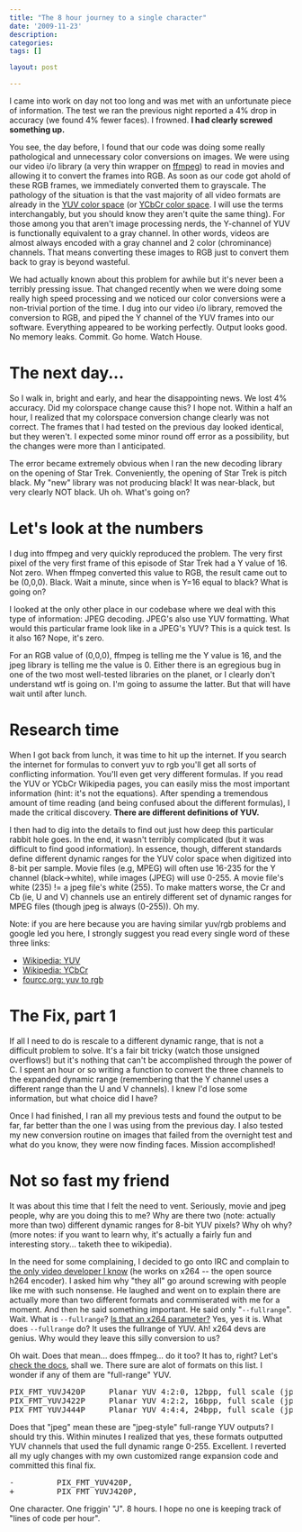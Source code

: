 ```yaml
---
title: "The 8 hour journey to a single character"
date: '2009-11-23'
description:
categories:
tags: []

layout: post

---
```

I came into work on day not too long and was met with an unfortunate piece of information. The test we ran the previous night reported a 4% drop in accuracy (we found 4% fewer faces). I frowned. <strong>I had clearly screwed something up.</strong>

You see, the day before, I found that our code was doing some really pathological and unnecessary color conversions on images. We were using our video i/o library (a very thin wrapper on <a href="http://ffmpeg.org/">ffmpeg</a>) to read in movies and allowing it to convert the frames into RGB. As soon as our code got ahold of these RGB frames, we immediately converted them to grayscale. The pathology of the situation is that the vast majority of all video formats are already in the <a href="http://en.wikipedia.org/wiki/YUV">YUV color space</a> (or <a href="http://en.wikipedia.org/wiki/YCbCr">YCbCr color space</a>. I will use the terms interchangably, but you should know they aren't quite the same thing). For those among you that aren't image processing nerds, the Y-channel of YUV is functionally equivalent to a gray channel. In other words, videos are almost always encoded with a gray channel and 2 color (chrominance) channels. That means converting these images to RGB just to convert them back to gray is beyond wasteful.

We had actually known about this problem for awhile but it's never been a terribly pressing issue. That changed recently when we were doing some really high speed processing and we noticed our color conversions were a non-trivial portion of the time. I dug into our video i/o library, removed the conversion to RGB, and piped the Y channel of the YUV frames into our software. Everything appeared to be working perfectly. Output looks good. No memory leaks. Commit. Go home. Watch House.

# The next day...

So I walk in, bright and early, and hear the disappointing news. We lost 4% accuracy. Did my colorspace change cause this? I hope not. Within a half an hour, I realized that my colorspace conversion change clearly was not correct. The frames that I had tested on the previous day looked identical, but they weren't. I expected some minor round off error as a possibility, but the changes were more than I anticipated.

The error became extremely obvious when I ran the new decoding library on the opening of Star Trek. Conveniently, the opening of Star Trek is pitch black. My "new" library was not producing black! It was near-black, but very clearly NOT black. Uh oh. What's going on?

# Let's look at the numbers

I dug into ffmpeg and very quickly reproduced the problem. The very first pixel of the very first frame of this episode of Star Trek had a Y value of 16. Not zero. When ffmpeg converted this value to RGB, the result came out to be (0,0,0). Black. Wait a minute, since when is Y=16 equal to black? What is going on?

I looked at the only other place in our codebase where we deal with this type of information: JPEG decoding. JPEG's also use YUV formatting. What would this particular frame look like in a JPEG's YUV? This is a quick test. Is it also 16? Nope, it's zero.

For an RGB value of (0,0,0), ffmpeg is telling me the Y value is 16, and the jpeg library is telling me the value is 0. Either there is an egregious bug in one of the two most well-tested libraries on the planet, or I clearly don't understand wtf is going on. I'm going to assume the latter. But that will have wait until after lunch.

# Research time

When I got back from lunch, it was time to hit up the internet. If you search the internet for formulas to convert yuv to rgb you'll get all sorts of conflicting information. You'll even get very different formulas. If you read the YUV or YCbCr Wikipedia pages, you can easily miss the most important information (hint: it's not the equations). After spending a tremendous amount of time reading (and being confused about the different formulas), I made the critical discovery. <strong>There are different definitions of YUV.</strong>

I then had to dig into the details to find out just how deep this particular rabbit hole goes. In the end, it wasn't terribly complicated (but it was difficult to find good information). In essence, though, different standards define different dynamic ranges for the YUV color space when digitized into 8-bit per sample. Movie files (e.g, MPEG) will often use 16-235 for the Y channel (black-&gt;white), while images (JPEG) will use 0-255. A movie file's white (235) != a jpeg file's white (255). To make matters worse, the Cr and Cb (ie, U and V) channels use an entirely different set of dynamic ranges for MPEG files (though jpeg is always (0-255)). Oh my.

Note: if you are here because you are having similar yuv/rgb problems and google led you here, I strongly suggest you read every single word of these three links:
<ul>
	<li><a href="http://en.wikipedia.org/wiki/YUV">Wikipedia: YUV</a></li>
	<li><a href="http://en.wikipedia.org/wiki/YCbCr">Wikipedia: YCbCr</a></li>
	<li><a href="http://www.fourcc.org/fccyvrgb.php">fourcc.org: yuv to rgb</a></li>
</ul>

# The Fix, part 1
If all I need to do is rescale to a different dynamic range, that is not a difficult problem to solve. It's a fair bit tricky (watch those unsigned overflows!) but it's nothing that can't be accomplished through the power of C. I spent an hour or so writing a function to convert the three channels to the expanded dynamic range (remembering that the Y channel uses a different range than the U and V channels). I knew I'd lose some information, but what choice did I have?

Once I had finished, I ran all my previous tests and found the output to be far, far better than the one I was using from the previous day. I also tested my new conversion routine on images that failed from the overnight test and what do you know, they were now finding faces. Mission accomplished!

# Not so fast my friend

It was about this time that I felt the need to vent. Seriously, movie and jpeg people, why are you doing this to me? Why are there two (note: actually more than two) different dynamic ranges for 8-bit YUV pixels? Why oh why? (more notes: if you want to learn why, it's actually a fairly fun and interesting story... taketh thee to wikipedia).

In the need for some complaining, I decided to go onto IRC and complain to <a href="http://x264dev.multimedia.cx/">the only video developer I know</a> (he works on x264 -- the open source h264 encoder). I asked him why "they all" go around screwing with people like me with such nonsense. He laughed and went on to explain there are actually more than two different formats and commiserated with me for a moment. And then he said something important. He said only "<code>--fullrange</code>". Wait. What is <code>--fullrange</code>? <a href="http://www.linuxcertif.com/man/1/x264/">Is that an x264 parameter?</a> Yes, yes it is. What does <code>--fullrange</code> do? It uses the fullrange of YUV. Ah! x264 devs are genius. Why would they leave this silly conversion to us?

Oh wait. Does that mean... does ffmpeg... do it too? It has to, right? Let's <a href="http://cekirdek.pardus.org.tr/~ismail/ffmpeg-docs/ffmpeg-r_2libavutil_2avutil_8h.html#60883d4958a60b91661e97027a85072a">check the docs</a>, shall we. There sure are alot of formats on this list. I wonder if any of them are "full-range" YUV.

<pre>
PIX_FMT_YUVJ420P 	 Planar YUV 4:2:0, 12bpp, full scale (jpeg).
PIX_FMT_YUVJ422P 	 Planar YUV 4:2:2, 16bpp, full scale (jpeg).
PIX_FMT_YUVJ444P 	 Planar YUV 4:4:4, 24bpp, full scale (jpeg).
</pre>

Does that "jpeg" mean these are "jpeg-style" full-range YUV outputs? I should try this. Within minutes I realized that yes, these formats outputted YUV channels that used the full dynamic range 0-255. Excellent. I reverted all my ugly changes with my own customized range expansion code and committed this final fix.

<pre>
-         PIX_FMT_YUV420P,
+         PIX_FMT_YUVJ420P,
</pre>

One character. One friggin' "J". 8 hours. I hope no one is keeping track of "lines of code per hour".
